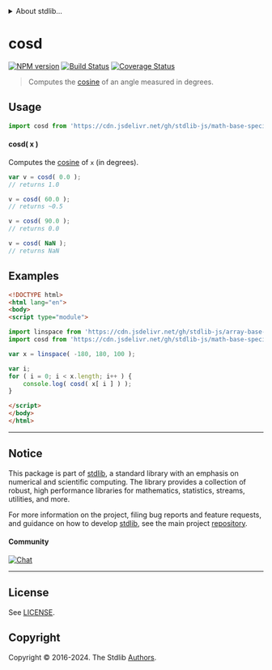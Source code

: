 <!--

@license Apache-2.0

Copyright (c) 2024 The Stdlib Authors.

Licensed under the Apache License, Version 2.0 (the "License");
you may not use this file except in compliance with the License.
You may obtain a copy of the License at

   http://www.apache.org/licenses/LICENSE-2.0

Unless required by applicable law or agreed to in writing, software
distributed under the License is distributed on an "AS IS" BASIS,
WITHOUT WARRANTIES OR CONDITIONS OF ANY KIND, either express or implied.
See the License for the specific language governing permissions and
limitations under the License.

-->


<details>
  <summary>
    About stdlib...
  </summary>
  <p>We believe in a future in which the web is a preferred environment for numerical computation. To help realize this future, we've built stdlib. stdlib is a standard library, with an emphasis on numerical and scientific computation, written in JavaScript (and C) for execution in browsers and in Node.js.</p>
  <p>The library is fully decomposable, being architected in such a way that you can swap out and mix and match APIs and functionality to cater to your exact preferences and use cases.</p>
  <p>When you use stdlib, you can be absolutely certain that you are using the most thorough, rigorous, well-written, studied, documented, tested, measured, and high-quality code out there.</p>
  <p>To join us in bringing numerical computing to the web, get started by checking us out on <a href="https://github.com/stdlib-js/stdlib">GitHub</a>, and please consider <a href="https://opencollective.com/stdlib">financially supporting stdlib</a>. We greatly appreciate your continued support!</p>
</details>

# cosd

[![NPM version][npm-image]][npm-url] [![Build Status][test-image]][test-url] [![Coverage Status][coverage-image]][coverage-url] <!-- [![dependencies][dependencies-image]][dependencies-url] -->

> Computes the [cosine][trigonometric-functions] of an angle measured in degrees.

<section class="intro">

</section>



<section class="usage">

## Usage

```javascript
import cosd from 'https://cdn.jsdelivr.net/gh/stdlib-js/math-base-special-cosd@v0.2.0-esm/index.mjs';
```

#### cosd( x )

Computes the [cosine][trigonometric-functions] of `x` (in degrees).

```javascript
var v = cosd( 0.0 );
// returns 1.0

v = cosd( 60.0 );
// returns ~0.5

v = cosd( 90.0 );
// returns 0.0

v = cosd( NaN );
// returns NaN
```

</section>

<!-- /.usage -->

<section class="examples">

## Examples

<!-- eslint no-undef: "error" -->

```html
<!DOCTYPE html>
<html lang="en">
<body>
<script type="module">

import linspace from 'https://cdn.jsdelivr.net/gh/stdlib-js/array-base-linspace@esm/index.mjs';
import cosd from 'https://cdn.jsdelivr.net/gh/stdlib-js/math-base-special-cosd@v0.2.0-esm/index.mjs';

var x = linspace( -180, 180, 100 );

var i;
for ( i = 0; i < x.length; i++ ) {
    console.log( cosd( x[ i ] ) );
}

</script>
</body>
</html>
```

</section>

<!-- /.examples -->

<!-- C interface documentation. -->



<!-- Section for related `stdlib` packages. Do not manually edit this section, as it is automatically populated. -->

<section class="related">

</section>

<!-- /.related -->

<!-- Section for all links. Make sure to keep an empty line after the `section` element and another before the `/section` close. -->


<section class="main-repo" >

* * *

## Notice

This package is part of [stdlib][stdlib], a standard library with an emphasis on numerical and scientific computing. The library provides a collection of robust, high performance libraries for mathematics, statistics, streams, utilities, and more.

For more information on the project, filing bug reports and feature requests, and guidance on how to develop [stdlib][stdlib], see the main project [repository][stdlib].

#### Community

[![Chat][chat-image]][chat-url]

---

## License

See [LICENSE][stdlib-license].


## Copyright

Copyright &copy; 2016-2024. The Stdlib [Authors][stdlib-authors].

</section>

<!-- /.stdlib -->

<!-- Section for all links. Make sure to keep an empty line after the `section` element and another before the `/section` close. -->

<section class="links">

[npm-image]: http://img.shields.io/npm/v/@stdlib/math-base-special-cosd.svg
[npm-url]: https://npmjs.org/package/@stdlib/math-base-special-cosd

[test-image]: https://github.com/stdlib-js/math-base-special-cosd/actions/workflows/test.yml/badge.svg?branch=v0.2.0
[test-url]: https://github.com/stdlib-js/math-base-special-cosd/actions/workflows/test.yml?query=branch:v0.2.0

[coverage-image]: https://img.shields.io/codecov/c/github/stdlib-js/math-base-special-cosd/main.svg
[coverage-url]: https://codecov.io/github/stdlib-js/math-base-special-cosd?branch=main

<!--

[dependencies-image]: https://img.shields.io/david/stdlib-js/math-base-special-cosd.svg
[dependencies-url]: https://david-dm.org/stdlib-js/math-base-special-cosd/main

-->

[chat-image]: https://img.shields.io/gitter/room/stdlib-js/stdlib.svg
[chat-url]: https://app.gitter.im/#/room/#stdlib-js_stdlib:gitter.im

[stdlib]: https://github.com/stdlib-js/stdlib

[stdlib-authors]: https://github.com/stdlib-js/stdlib/graphs/contributors

[umd]: https://github.com/umdjs/umd
[es-module]: https://developer.mozilla.org/en-US/docs/Web/JavaScript/Guide/Modules

[deno-url]: https://github.com/stdlib-js/math-base-special-cosd/tree/deno
[deno-readme]: https://github.com/stdlib-js/math-base-special-cosd/blob/deno/README.md
[umd-url]: https://github.com/stdlib-js/math-base-special-cosd/tree/umd
[umd-readme]: https://github.com/stdlib-js/math-base-special-cosd/blob/umd/README.md
[esm-url]: https://github.com/stdlib-js/math-base-special-cosd/tree/esm
[esm-readme]: https://github.com/stdlib-js/math-base-special-cosd/blob/esm/README.md
[branches-url]: https://github.com/stdlib-js/math-base-special-cosd/blob/main/branches.md

[stdlib-license]: https://raw.githubusercontent.com/stdlib-js/math-base-special-cosd/main/LICENSE

[trigonometric-functions]: https://en.wikipedia.org/wiki/Trigonometric_functions

<!-- <related-links> -->

<!-- </related-links> -->

</section>

<!-- /.links -->
